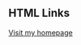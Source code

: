 <!DOCTYPE html>
<html>
<body>

<h2>HTML Links</h2>
<p><a href="index1.html">Visit my homepage</a></p>

</body>
</html>
